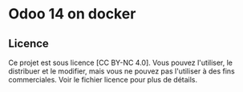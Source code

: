# Odoo 14 on docker
## Licence
Ce projet est sous licence [CC BY-NC 4.0]. Vous pouvez l'utiliser, le distribuer et le modifier, mais vous ne pouvez pas l'utiliser à des fins commerciales. Voir le fichier licence pour plus de détails.
